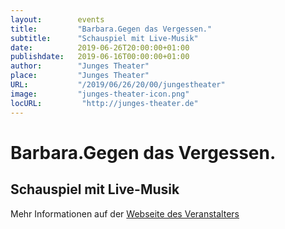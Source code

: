 ```yaml
---
layout:        events
title:         "Barbara.Gegen das Vergessen."
subtitle:      "Schauspiel mit Live-Musik"
date:          2019-06-26T20:00:00+01:00
publishdate:   2019-06-16T00:00:00+01:00
author:        "Junges Theater"
place:         "Junges Theater"
URL:           "/2019/06/26/20/00/jungestheater"
image:         "junges-theater-icon.png"
locURL:         "http://junges-theater.de"
---
```


Barbara.Gegen das Vergessen.
===========

Schauspiel mit Live-Musik
-----------



Mehr Informationen auf der [Webseite des Veranstalters](http://www.junges-theater.de/content/index.php?id=618)
